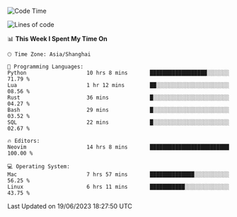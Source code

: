 <!--START_SECTION:waka-->
![Code Time](http://img.shields.io/badge/Code%20Time-1%2C405%20hrs%2039%20mins-blue)

![Lines of code](https://img.shields.io/badge/From%20Hello%20World%20I%27ve%20Written-261.7%20thousand%20lines%20of%20code-blue)

📊 **This Week I Spent My Time On** 

```text
🕑︎ Time Zone: Asia/Shanghai

💬 Programming Languages: 
Python                   10 hrs 8 mins       ██████████████████░░░░░░░   71.79 % 
Lua                      1 hr 12 mins        ██░░░░░░░░░░░░░░░░░░░░░░░   08.56 % 
Rust                     36 mins             █░░░░░░░░░░░░░░░░░░░░░░░░   04.27 % 
Bash                     29 mins             █░░░░░░░░░░░░░░░░░░░░░░░░   03.52 % 
SQL                      22 mins             █░░░░░░░░░░░░░░░░░░░░░░░░   02.67 % 

🔥 Editors: 
Neovim                   14 hrs 8 mins       █████████████████████████   100.00 % 

💻 Operating System: 
Mac                      7 hrs 57 mins       ██████████████░░░░░░░░░░░   56.25 % 
Linux                    6 hrs 11 mins       ███████████░░░░░░░░░░░░░░   43.75 % 
```


 Last Updated on 19/06/2023 18:27:50 UTC
<!--END_SECTION:waka-->
